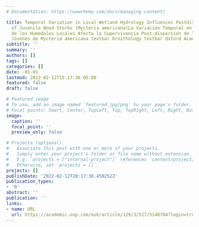 ```yaml
---
# Documentation: https://wowchemy.com/docs/managing-content/

title: Temporal Variation in Local Wetland Hydrology Influences Postdispersal Survival
  of Juvenile Wood Storks (Mycteria americana)La Variación Temporal en la Hidrología
  de los Humedales Locales Afecta la Supervivencia Post-dispersión de los Individuos
  Jóvenes de Mycteria americana textbar Ornithology textbar Oxford Academic
subtitle: ''
summary: ''
authors: []
tags: []
categories: []
date: -01-01
lastmod: 2022-02-12T15:17:36-05:00
featured: false
draft: false

# Featured image
# To use, add an image named `featured.jpg/png` to your page's folder.
# Focal points: Smart, Center, TopLeft, Top, TopRight, Left, Right, BottomLeft, Bottom, BottomRight.
image:
  caption: ''
  focal_point: ''
  preview_only: false

# Projects (optional).
#   Associate this post with one or more of your projects.
#   Simply enter your project's folder or file name without extension.
#   E.g. `projects = ["internal-project"]` references `content/project/deep-learning/index.md`.
#   Otherwise, set `projects = []`.
projects: []
publishDate: '2022-02-12T20:17:36.450252Z'
publication_types:
- '0'
abstract: ''
publication: ''
links:
- name: URL
  url: https://academic.oup.com/auk/article/129/3/517/5148784?login=true
---
```

